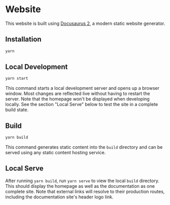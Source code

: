 # Website

This website is built using [Docusaurus 2](https://v2.docusaurus.io/), a modern static website generator.

## Installation

```sh
yarn
```

## Local Development

```sh
yarn start
```

This command starts a local development server and opens up a browser window. Most changes are reflected live without having to restart the server. Note that the homepage won't be displayed when developing locally. See the section "Local Serve" below to test the site in a complete build state.

## Build

```sh
yarn build
```

This command generates static content into the `build` directory and can be served using any static content hosting service.

## Local Serve

After running `yarn build`, run `yarn serve` to view the local `build` directory. This should display the homepage as well as the documentation as one complete site. Note that external links will resolve to their production routes, including the documentation site's header logo link.

